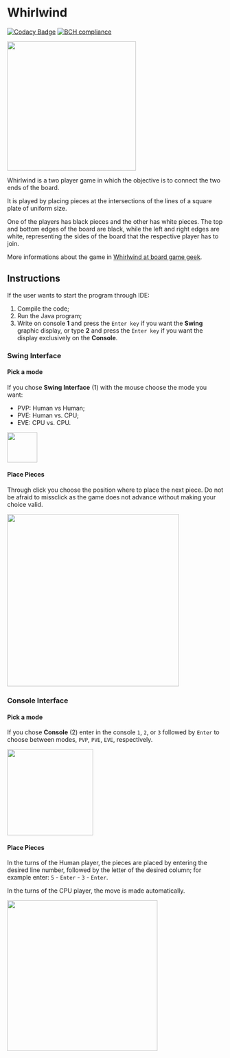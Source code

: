 # Whirlwind

[![Codacy Badge](https://api.codacy.com/project/badge/Grade/5421aefd2ed14b64b6fbd3401b0637d5)](https://www.codacy.com/app/bluedi/Whirlwind?utm_source=github.com&amp;utm_medium=referral&amp;utm_content=BlueDi/Whirlwind&amp;utm_campaign=Badge_Grade)
[![BCH compliance](https://bettercodehub.com/edge/badge/BlueDi/Whirlwind?branch=master)](https://bettercodehub.com/)

<img src="https://cf.geekdo-images.com/imagepage/img/WbsBFjajI_efmnE1qONoHBrHWd4=/fit-in/900x600/filters:no_upscale()/pic2016126.png" height="300" />

Whirlwind is a two player game in which the objective is to connect the two ends of the board.

It is played by placing pieces at the intersections of the lines of a square plate of uniform size.

One of the players has black pieces and the other has white pieces. The top and bottom edges of the board are black, while the left and right edges are white, representing the sides of the board that the respective player has to join.

More informations about the game in [Whirlwind at board game geek](https://www.boardgamegeek.com/boardgame/159022/whirlwind).

## Instructions
If the user wants to start the program through IDE:
1. Compile the code;
2. Run the Java program;
3. Write on console __1__ and press the `Enter key` if you want the __Swing__ graphic display, or type __2__ and press the `Enter key` if you want the display exclusively on the __Console__.

### Swing Interface
#### Pick a mode
If you chose __Swing Interface__ (1) with the mouse choose the mode you want: 
* PVP: Human vs Human; 
* PVE: Human vs. CPU;
* EVE: CPU vs. CPU.

<img src="https://user-images.githubusercontent.com/9451036/53280066-316fef80-370e-11e9-9d96-60ae33d2805a.png" height="70" />

#### Place Pieces
Through click you choose the position where to place the next piece. Do not be afraid to missclick as the game does not advance without making your choice valid.

<img src="https://user-images.githubusercontent.com/9451036/53279538-3da57e00-3709-11e9-8512-bc6b7ecbab82.png" height="400" />

### Console Interface
#### Pick a mode
If you chose __Console__ (2) enter in the console `1`, `2`, or `3` followed by `Enter` to choose between modes, `PVP`, `PVE`, `EVE`, respectively.

<img src="https://user-images.githubusercontent.com/9451036/53280082-54020880-370e-11e9-8f76-5ce46eae6355.png" height="200" />

#### Place Pieces
In the turns of the Human player, the pieces are placed by entering the desired line number, followed by the letter of the desired column; for example enter: `5` - `Enter` - `3` - `Enter`.

In the turns of the CPU player, the move is made automatically.

<img src="https://user-images.githubusercontent.com/9451036/53279526-21094600-3709-11e9-9ddc-e0a4f5cf235c.png" height="350" />
